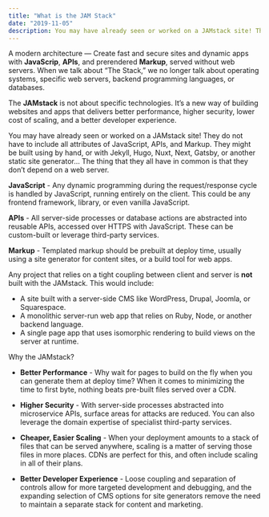 ```yaml
---
title: "What is the JAM Stack"
date: "2019-11-05"
description: You may have already seen or worked on a JAMstack site! They do not have to include all attributes of JavaScript, APIs, and Markup. They might be built using by hand, or with Jekyll, Hugo, Nuxt, Next, Gatsby, or another static site generator...
---
```


A modern architecture —
Create fast and secure sites and dynamic apps with <strong>JavaScrip</strong>, <strong>APIs</strong>, and prerendered <strong>Markup</strong>, served without web servers. When we talk about “The Stack,” we no longer talk about operating systems, specific web servers, backend programming languages, or databases.

The <strong>JAMstack</strong> is not about specific technologies. It’s a new way of building websites and apps that delivers better performance, higher security, lower cost of scaling, and a better developer experience. 

You may have already seen or worked on a JAMstack site! They do not have to include all attributes of JavaScript, APIs, and Markup. They might be built using by hand, or with Jekyll, Hugo, Nuxt, Next, Gatsby, or another static site generator...  The thing that they all have in common is that they don’t depend on a web server.


<strong>JavaScript</strong> -
Any dynamic programming during the request/response cycle is handled by JavaScript, running entirely on the client. This could be any frontend framework, library, or even vanilla JavaScript.

<strong>APIs</strong> -
All server-side processes or database actions are abstracted into reusable APIs, accessed over HTTPS with JavaScript. These can be custom-built or leverage third-party services.

<strong>Markup</strong> -
Templated markup should be prebuilt at deploy time, usually using a site generator for content sites, or a build tool for web apps.

Any project that relies on a tight coupling between client and server is <strong>not</strong> built with the JAMstack. This would include: 

- A site built with a server-side CMS like WordPress, Drupal, Joomla, or Squarespace.
- A monolithic server-run web app that relies on Ruby, Node, or another backend language.
- A single page app that uses isomorphic rendering to build views on the server at runtime.

Why the JAMstack? 

- <strong>Better Performance</strong> - 
Why wait for pages to build on the fly when you can generate them at deploy time? When it comes to minimizing the time to first byte, nothing beats pre-built files served over a CDN.

- <strong>Higher Security</strong> - 
With server-side processes abstracted into microservice APIs, surface areas for attacks are reduced. You can also leverage the domain expertise of specialist third-party services.

- <strong>Cheaper, Easier Scaling</strong> - 
When your deployment amounts to a stack of files that can be served anywhere, scaling is a matter of serving those files in more places. CDNs are perfect for this, and often include scaling in all of their plans.

- <strong>Better Developer Experience</strong> - 
Loose coupling and separation of controls allow for more targeted development and debugging, and the expanding selection of CMS options for site generators remove the need to maintain a separate stack for content and marketing.

  
